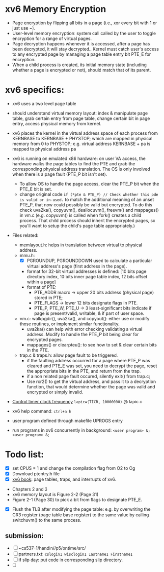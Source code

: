# xv6 Memory Encryption
- Page encryption by flipping all bits in a page (i.e., xor every bit with 1 or just use ~).
- User-level memory encryption: system call called by the user to toggle encryption for a range of virtual pages.
- Page decryption happens whenever it is accessed, after a page has been decrypted, it will stay decrypted.. Kernel must catch user's access to any encrypted page by managing a page table entry bit PTE_E for encryption.
- When a child process is created, its initial memory state (including whether a page is encrypted or not), should match that of its parent.

# xv6 specifics: 
- xv6 uses a two level page table
- should understand virtual memory layout: index & manipulate page table, grab certain entry from page table, change certain bit in page entry, access physical memory from kernel.
- xv6 places the kernel in the virtual address space of each process from KERNBASE to KERNBASE + PHYSTOP; which are mapped in physical memory from 0 to PHYSTOP; e.g. virtual address KERNBASE + pa is mapped to physical address pa
- xv6 is running on emulated x86 hardware: on user VA access, the hardware walks the page tables to find the PTE and grab the corresponding physical address translation. The OS is only involved when there is a page fault (PTE_P bit isn't set).
  - To allow OS to handle the page access, clear the PTE_P bit when the PTE_E bit is set.
  - change original code `if (*pte & PTE_P) // Check whether this pde is valid or in-used.` to match the additional meaning of an unset PTE_P, that now could possibly be valid but encrypted. To do this check uva2ka(), copyuvm(), deallocuvm(), freevm() and mappages() in vm.c (e.g. copyuvm() is called when fork() creates a child process. That child process should inherit the encrypted pages, so you'll want to setup the child's page table appropriately.)
- Files related: 
  - memlayout.h: helps in translation between virtual to physical address.
  - mmu.h: 
    - [x] PGROUNDUP, PGROUNDDOWN used to calculate a particular virtual address's page (first address in the page).
    - format for 32-bit virtual addresses is defined: [10 bits page directory index, 10 bits inner page table index, 12 bits offset within a page]
    - format of PTE: 
      - PTE_ADDR macro -> upper 20 bits address (physical page) stored in PTE; 
      - PTE_FLAGS -> lower 12 bits designate flags in PTE.
      - PTE_P, PTE_W, PTE_U -> 3 least-significant bits indicate if page is present/valid, writable, & if part of user space.
  - vm.c: walkpgdir(), uva2ka(), and copyout(): either use or modify those routines, or implement similar functionality. 
    - uva2ka() can help with error checking validating a virtual address. Modify to handle the PTE_P bit being clear for encrypted pages.
    - mappages() or clearpteu(): to see how to set & clear certain bits in the PTE.
  - trap.c & traps.h: allow page fault to be triggered. 
    - if the faulting address occurred for a page where PTE_P was cleared and PTE_E was set, you need to decrypt the page, reset the appropriate bits in the PTE, and return from the trap.
    - if a non related page fault occured, silently exit() from trap.c;
    - Use rcr2() to get the virtual address, and pass it to a decryption function, that would determine whether the page was valid and encrypted or simply invalid.

- [Control timer clock frequency](https://stackoverflow.com/questions/59276602/how-to-modify-process-preemption-policies-like-rr-time-slices-in-xv6) `lapicw(TICR, 10000000)` @ lapic.c
- xv6 help command: `ctrl+a h`
- user program defined through makefile UPROGS entry
- run programs in xv6 concurrently in background: `<user program> &; <user program> &;`

# Todo list:
- [x]  set CPUS = 1 and change the compilation flag from O2 to Og
- [x]  Download ptentry.h file
- [x]  [xv6 book](https://pdos.csail.mit.edu/6.828/2018/xv6/book-rev11.pdf): page tables, traps, and interrupts of xv6. 
  - Chapters 2 and 3
  - xv6 memory layout is Figure 2-2 (Page 31)
  - Figure 2-1 (Page 30) to pick a bit from flags to designate PTE_E. 
- [x] Flush the TLB after modifying the page table: e.g. by overwriting the CR3 register (page table base register) to the same value by calling switchuvm() to the same process.


## submission: 
- [ ] ~cs537-1/handin/<login>/p5/ontime/src/<xv6 files>
- [ ] partners.txt: `cslogin1 wisclogin1 Lastname1 Firstname1`
- [ ] if slip day: put code in corresponding slip directory.
- [ ] 